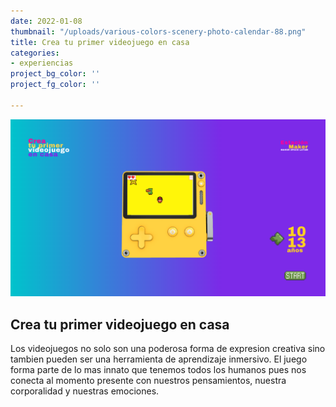 ```yaml
---
date: 2022-01-08
thumbnail: "/uploads/various-colors-scenery-photo-calendar-88.png"
title: Crea tu primer videojuego en casa
categories:
- experiencias
project_bg_color: ''
project_fg_color: ''

---
```

![](/uploads/various-colors-scenery-photo-calendar-8.png)

## Crea tu primer videojuego en casa

Los videojuegos no solo son una poderosa forma de expresion creativa sino tambien pueden ser una herramienta de aprendizaje inmersivo. El juego forma parte de lo mas innato que tenemos todos los humanos pues nos conecta al momento presente con nuestros pensamientos, nuestra corporalidad y nuestras emociones.